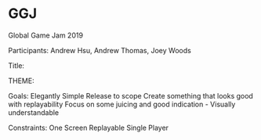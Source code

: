 # GGJ
Global Game Jam 2019

Participants: Andrew Hsu, Andrew Thomas, Joey Woods

Title:

THEME: 


Goals:
Elegantly Simple
Release to scope
Create something that looks good with replayability
Focus on some juicing and good indication - Visually understandable
	
Constraints:
One Screen 
Replayable 
Single Player
